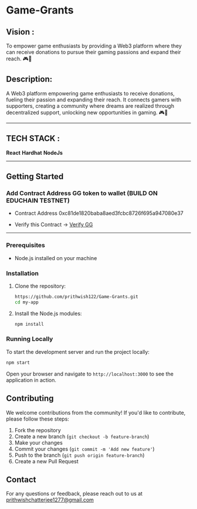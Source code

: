 ﻿# Game-Grants

 ## Vision :
 To empower game enthusiasts by providing a Web3 platform where they can receive donations to pursue their gaming passions and expand their reach. 🎮🌟

 ## Description: 
 A Web3 platform empowering game enthusiasts to receive donations, fueling their passion and expanding their reach. It connects gamers with supporters, creating a community where dreams are realized through decentralized support, unlocking new opportunities in gaming. 🎮🌟

<!-- Referred By HACKQUEST -->
----------
## TECH STACK :

**React**
**Hardhat**
**NodeJs**

---------

## Getting Started

### Add Contract Address GG token to wallet (BUILD ON EDUCHAIN TESTNET)
- Contract Address 0xc81de1820baba8aed3fcbc8726f695a947080e37

- Verify this Contract -> [Verify GG](https://edu-chain-testnet.blockscout.com/address/0xC81dE1820baBa8aed3FcBc8726F695A947080E37)


----

### Prerequisites

- Node.js installed on your machine

### Installation

1. Clone the repository:
    ```bash
    https://github.com/prithwish122/Game-Grants.git
    cd my-app
    ```

2. Install the Node.js modules:
    ```bash
    npm install
    ```

### Running Locally

To start the development server and run the project locally:

```bash
npm start
```

Open your browser and navigate to `http://localhost:3000` to see the application in action.

## Contributing

We welcome contributions from the community! If you'd like to contribute, please follow these steps:

1. Fork the repository
2. Create a new branch (`git checkout -b feature-branch`)
3. Make your changes
4. Commit your changes (`git commit -m 'Add new feature'`)
5. Push to the branch (`git push origin feature-branch`)
6. Create a new Pull Request

## Contact

For any questions or feedback, please reach out to us at prithwishchatterjee1277@gmail.com
 
